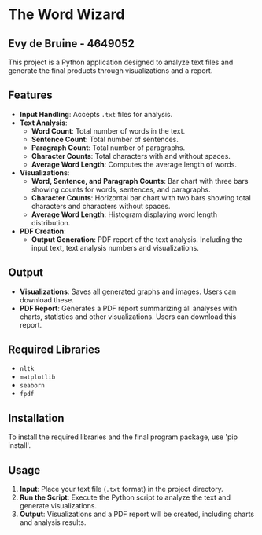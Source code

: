 # The Word Wizard 
## Evy de Bruine - 4649052
This project is a Python application designed to analyze text files and generate the final products through visualizations and a report. 

## Features

- **Input Handling**: Accepts `.txt` files for analysis.
- **Text Analysis**:
  - **Word Count**: Total number of words in the text.
  - **Sentence Count**: Total number of sentences.
  - **Paragraph Count**: Total number of paragraphs.
  - **Character Counts**: Total characters with and without spaces.
  - **Average Word Length**: Computes the average length of words.
- **Visualizations**:
  - **Word, Sentence, and Paragraph Counts**: Bar chart with three bars showing counts for words, sentences, and paragraphs.
  - **Character Counts**: Horizontal bar chart with two bars showing total characters and characters without spaces.
  - **Average Word Length**: Histogram displaying word length distribution.
- **PDF Creation**:
  - **Output Generation**: PDF report of the text analysis. Including the input text, text analysis numbers and visualizations.

## Output

- **Visualizations**: Saves all generated graphs and images. Users can download these.
- **PDF Report**: Generates a PDF report summarizing all analyses with charts, statistics and other visualizations. Users can download this report.

## Required Libraries

- `nltk`
- `matplotlib`
- `seaborn`
- `fpdf`

## Installation

To install the required libraries and the final program package, use 'pip install'.

## Usage

1. **Input**: Place your text file (`.txt` format) in the project directory.
2. **Run the Script**: Execute the Python script to analyze the text and generate visualizations.
3. **Output**: Visualizations and a PDF report will be created, including charts and analysis results.





